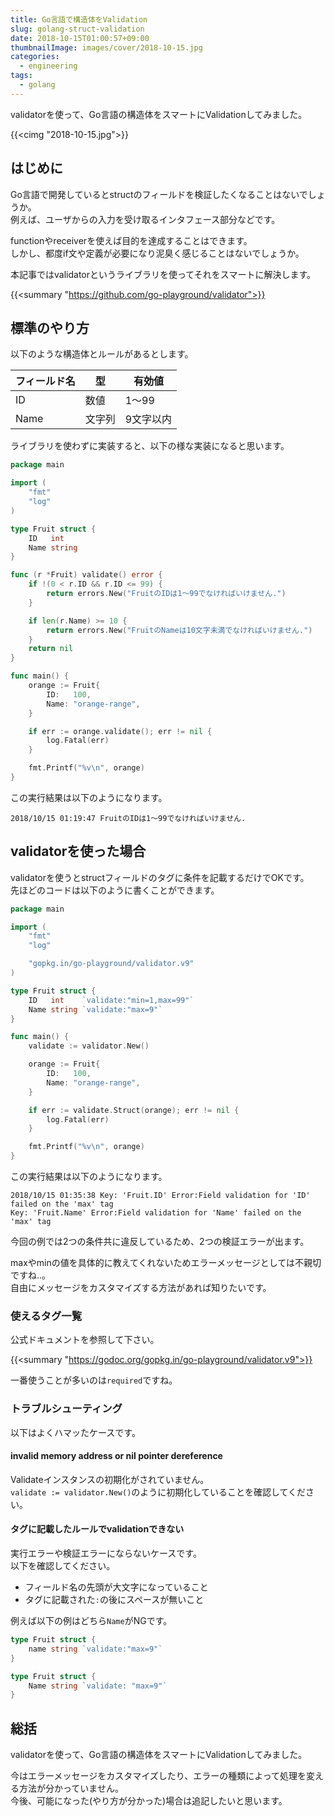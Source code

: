 ```yaml
---
title: Go言語で構造体をValidation
slug: golang-struct-validation
date: 2018-10-15T01:00:57+09:00
thumbnailImage: images/cover/2018-10-15.jpg
categories:
  - engineering
tags:
  - golang
---
```


validatorを使って、Go言語の構造体をスマートにValidationしてみました。

<!--more-->

{{<cimg "2018-10-15.jpg">}}

<!--toc-->


はじめに
--------

Go言語で開発しているとstructのフィールドを検証したくなることはないでしょうか。  
例えば、ユーザからの入力を受け取るインタフェース部分などです。

functionやreceiverを使えば目的を達成することはできます。  
しかし、都度if文や定義が必要になり泥臭く感じることはないでしょうか。

本記事ではvalidatorというライブラリを使ってそれをスマートに解決します。

{{<summary "https://github.com/go-playground/validator">}}


標準のやり方
------------

以下のような構造体とルールがあるとします。

| フィールド名 |   型   |  有効値   |
| ------------ | ------ | --------- |
| ID           | 数値   | 1～99     |
| Name         | 文字列 | 9文字以内 |

ライブラリを使わずに実装すると、以下の様な実装になると思います。

```go
package main

import (
	"fmt"
	"log"
)

type Fruit struct {
	ID   int
	Name string
}

func (r *Fruit) validate() error {
	if !(0 < r.ID && r.ID <= 99) {
		return errors.New("FruitのIDは1～99でなければいけません.")
	}

	if len(r.Name) >= 10 {
		return errors.New("FruitのNameは10文字未満でなければいけません.")
	}
	return nil
}

func main() {
	orange := Fruit{
		ID:   100,
		Name: "orange-range",
	}

	if err := orange.validate(); err != nil {
		log.Fatal(err)
	}

	fmt.Printf("%v\n", orange)
}
```

この実行結果は以下のようになります。

```
2018/10/15 01:19:47 FruitのIDは1～99でなければいけません.
```


validatorを使った場合
---------------------

validatorを使うとstructフィールドのタグに条件を記載するだけでOKです。  
先ほどのコードは以下のように書くことができます。

```go
package main

import (
	"fmt"
	"log"

	"gopkg.in/go-playground/validator.v9"
)

type Fruit struct {
	ID   int    `validate:"min=1,max=99"`
	Name string `validate:"max=9"`
}

func main() {
	validate := validator.New()

	orange := Fruit{
		ID:   100,
		Name: "orange-range",
	}

	if err := validate.Struct(orange); err != nil {
		log.Fatal(err)
	}

	fmt.Printf("%v\n", orange)
}
```

この実行結果は以下のようになります。

```
2018/10/15 01:35:38 Key: 'Fruit.ID' Error:Field validation for 'ID' failed on the 'max' tag
Key: 'Fruit.Name' Error:Field validation for 'Name' failed on the 'max' tag
```

今回の例では2つの条件共に違反しているため、2つの検証エラーが出ます。

maxやminの値を具体的に教えてくれないためエラーメッセージとしては不親切ですね..。  
自由にメッセージをカスタマイズする方法があれば知りたいです。


### 使えるタグ一覧

公式ドキュメントを参照して下さい。

{{<summary "https://godoc.org/gopkg.in/go-playground/validator.v9">}}

一番使うことが多いのは`required`ですね。


### トラブルシューティング

以下はよくハマッたケースです。

#### invalid memory address or nil pointer dereference

Validateインスタンスの初期化がされていません。  
`validate := validator.New()`のように初期化していることを確認してください。

#### タグに記載したルールでvalidationできない

実行エラーや検証エラーにならないケースです。  
以下を確認してください。

* フィールド名の先頭が大文字になっていること
* タグに記載された`:`の後にスペースが無いこと

例えば以下の例はどちら`Name`がNGです。

```go
type Fruit struct {
	name string `validate:"max=9"`
}
```

```go
type Fruit struct {
	Name string `validate: "max=9"`
}
```


総括
----

validatorを使って、Go言語の構造体をスマートにValidationしてみました。

今はエラーメッセージをカスタマイズしたり、エラーの種類によって処理を変える方法が分かっていません。  
今後、可能になった(やり方が分かった)場合は追記したいと思います。

